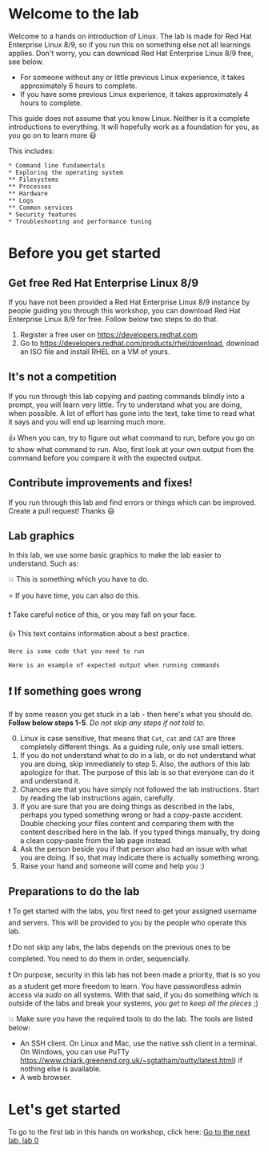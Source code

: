 # Welcome to the lab
Welcome to a hands on introduction of Linux. The lab is made for Red Hat Enterprise Linux 8/9, so if you run this on something else not all learnings applies. Don't worry, you can download Red Hat Enterprise Linux 8/9 free, see below.

* For someone without any or little previous Linux experience, it takes approximately 6 hours to complete.
* If you have some previous Linux experience, it takes approximately 4 hours to complete.

This guide does not assume that you know Linux. Neither is it a complete introductions to everything. It will hopefully work as a foundation for you, as you go on to learn more 😃

This includes:
```
* Command line fundamentals
* Exploring the operating system
** Filesystems
** Processes
** Hardware
** Logs
** Common services
* Security features
* Troubleshooting and performance tuning
```

# Before you get started

## Get free Red Hat Enterprise Linux 8/9
If you have not been provided a Red Hat Enterprise Linux 8/9 instance by people guiding you through this workshop, you can download Red Hat Enterprise Linux 8/9 for free. Follow below two steps to do that.

1. Register a free user on https://developers.redhat.com
2. Go to https://developers.redhat.com/products/rhel/download, download an ISO file and install RHEL on a VM of yours.

## It's not a competition
If you run through this lab copying and pasting commands blindly into a prompt, you will learn very little.
Try to understand what you are doing, when possible. A lot of effort has gone into the text, take time to read what it says and you will end up learning much more.

👍 When you can, try to figure out what command to run, before you go on to show what command to run. Also, first look at your own output from the command before you compare it with the expected output.

## Contribute improvements and fixes!
If you run through this lab and find errors or things which can be improved. Create a pull request! Thanks 😃

## Lab graphics

In this lab, we use some basic graphics to make the lab easier to understand. Such as:

:boom: This is something which you have to do.

:star: If you have time, you can also do this.

:exclamation: Take careful notice of this, or you may fall on your face.

:thumbsup: This text contains information about a best practice.

```
Here is some code that you need to run
```

```
Here is an example of expected output when running commands
```

## :exclamation: If something goes wrong
If by some reason you get stuck in a lab - then here's what you should do. **Follow below steps 1-5**. _Do not skip any steps if not told to._

0. Linux is case sensitive, that means that ```Cat```, ```cat``` and ```CAT``` are three completely different things. As a guiding rule, only use small letters.
1. If you do not understand what to do in a lab, or do not understand what you are doing, skip immediately to step 5. Also, the authors of this lab apologize for that. The purpose of this lab is so that everyone can do it and understand it.
2. Chances are that you have simply not followed the lab instructions. Start by reading the lab instructions again, carefully.
3. If you are sure that you are doing things as described in the labs, perhaps you typed something wrong or had a copy-paste accident. Double checking your files content and comparing them with the content described here in the lab. If you typed things manually, try doing a clean copy-paste from the lab page instead.
4. Ask the person beside you if that person also had an issue with what you are doing. If so, that may indicate there is actually something wrong.
5. Raise your hand and someone will come and help you :)

## Preparations to do the lab

:exclamation: To get started with the labs, you first need to get your assigned username and servers. This will be provided to you by the people who operate this lab. 

:exclamation: Do not skip any labs, the labs depends on the previous ones to be completed. You need to do them in order, sequencially.

:exclamation: On purpose, security in this lab has not been made a priority, that is so you as a student get more freedom to learn. You have passwordless admin access via _sudo_ on all systems. With that said, if you do something which is outside of the labs and break your systems, _you get to keep all the pieces_ ;) 

:boom: Make sure you have the required tools to do the lab. The tools are listed below:
* An SSH client. On Linux and Mac, use the native ssh client in a terminal. On Windows, you can use PuTTy https://www.chiark.greenend.org.uk/~sgtatham/putty/latest.html) if nothing else is available.
* A web browser.


# Let's get started
To go to the first lab in this hands on workshop, click here: 
[Go to the next lab, lab 0](lab-0/README.md)


